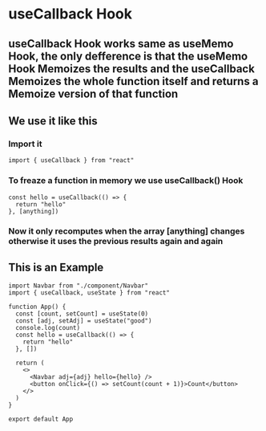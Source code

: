 # useCallback Hook
## useCallback Hook works same as useMemo Hook, the only defference is that the useMemo Hook Memoizes the results and the useCallback Memoizes the whole function itself and returns a Memoize version of that function

## We use it like this

### Import it

```
import { useCallback } from "react"
```

### To freaze a function in memory we use useCallback() Hook
```
const hello = useCallback(() => {
  return "hello"
}, [anything])
```
### Now it only recomputes when the array [anything] changes otherwise it uses the previous results again and again

## This is an Example

```
import Navbar from "./component/Navbar"
import { useCallback, useState } from "react"

function App() {
  const [count, setCount] = useState(0)
  const [adj, setAdj] = useState("good")
  console.log(count)
  const hello = useCallback(() => {
    return "hello"
  }, [])

  return (
    <>
      <Navbar adj={adj} hello={hello} />
      <button onClick={() => setCount(count + 1)}>Count</button>
    </>
  )
}

export default App
```

